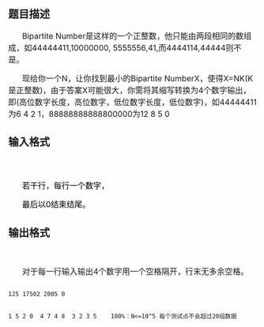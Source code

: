 ## 题目描述

<div style="text-indent: 21pt">
 <span style="font-size: medium">Bipartite Number是这样的一个正整数，他只能由两段相同的数组成，如44444411,10000000, 5555556,41,而4444114,44444则不是。</span>
</div>
<div style="text-indent: 21pt">
 <span style="font-size: medium">现给你一个N，让你找到最小的Bipartite NumberX，使得X=NK(K是正整数)，由于答案X可能很大，你需将其缩写转换为4个数字输出，即(高位数字长度，高位数字，低位数字长度，低位数字)，如44444411为6 4 2 1，88888888888800000为12 8 5 0</span>
</div>

## 输入格式

<div style="margin: 13pt 0cm">
 <span style="font-size: medium"><b><span style="font-weight: normal; line-height: 172%">                                                                                 </span></b></span>
</div>
<div style="text-indent: 21pt" align="left">
 <span style="font-size: medium"><span style="color: black">若干行，每行一个数字，</span></span>
</div>
<div style="text-indent: 21pt">
 <span style="font-size: medium"><span style="color: black">最后以0结束结尾。</span></span>
</div>

## 输出格式

<p></p>
<div style="margin: 13pt 0cm">
  
</div>
<div style="text-indent: 21pt" align="left">
 <span style="font-size: medium">对于每一行输入输出4个数字用一个空格隔开，行末无多余空格。</span>
</div>

```input1
125 17502 2005 0
```
```output1
1 5 2 0  4 7 4 8  3 2 3 5    100%：N<=10^5 每个测试点不会超过20组数据
```
